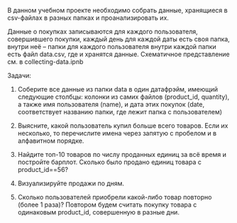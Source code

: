 В данном учебном проекте необходимо собрать данные, хранящиеся в csv-файлах в разных папках и проанализировать их.

Данные о покупках записываются для каждого пользователя, совершившего покупки, каждый день для каждой даты есть своя папка, внутри неё – папки для каждого пользователя внутри каждой папки есть файл data.csv, где и хранятся данные. Схематичное представление см. в collecting-data.ipnb
          
Задачи:

1) Соберите все данные из папки data в один датафрэйм, имеющий следующие столбцы: колонки из самих файлов (product_id, quantity), а также имя пользователя (name), и дата этих покупок (date, соответствует названию папки, где лежит папка с пользователем)

2) Выясните, какой пользователь купил больше всего товаров. Если их несколько, то перечислите имена через запятую с пробелом и в алфавитном порядке.

3) Найдите топ-10 товаров по числу проданных единиц за всё время и постройте барплот. Сколько было продано единиц товара с product_id==56?

4) Визуализируйте продажи по дням.

5) Сколько пользователей приобрели какой-либо товар повторно (более 1 раза)? Повтором будем считать покупку товара с одинаковым product_id, совершенную в разные дни. 
